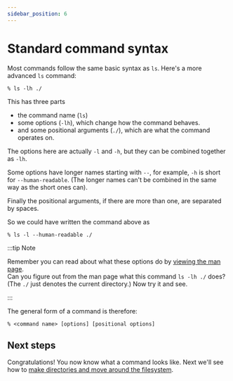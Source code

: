 ```yaml
---
sidebar_position: 6
---
```


# Standard command syntax

Most commands follow the same basic syntax as `ls`. Here's a more advanced `ls` command:

`% ls -lh ./`

This has three parts

* the command name (`ls`)
* some options (`-lh`), which change how the command behaves.
* and some positional arguments (`./`), which are what the command operates on.

The options here are actually `-l` and `-h`, but they can be combined together as `-lh`.

Some options have longer names starting with `--`, for example, `-h` is short for `--human-readable`.   (The longer names
can't be combined in the same way as the short ones can).

Finally the positional arguments, if there are more than one, are separated by spaces.

So we could have written the command above as

`% ls -l --human-readable ./`

:::tip Note

Remember you can read about what these options do by [viewing the man page](help.md).  
Can you figure out from the man page what this command `ls -lh ./` does?  (The `./` just denotes the current directory.)
Now try it and see.

:::

The general form of a command is therefore:
```
% <command name> [options] [positional options]
```

## Next steps

Congratulations!  You now know what a command looks like.  Next we'll see how to [make directories and move around the filesystem](05_tour.md).